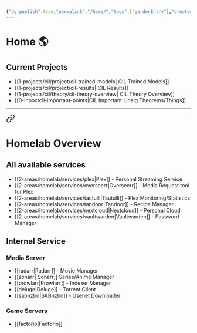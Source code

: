 ```yaml
---
{"dg-publish":true,"permalink":"/home/","tags":["gardenEntry"],"created":"","updated":""}
---
```


# Home 🌎
## Current Projects
* [[1-projects/cil/project/cil-trained-models\| CIL Trained Models]]
* [[1-projects/cil/project/cil-results\| CIL Results]]
* [[1-projects/cil/theory/cil-theory-overview\| CIL Theory Overview]]
* [[0-inbox/cil-important-points\|CIL Important Linalg Theorems/Things]]


---


<div class="transclusion internal-embed is-loaded"><a class="markdown-embed-link" href="/2-areas/homelab/overview/" aria-label="Open link"><svg xmlns="http://www.w3.org/2000/svg" width="24" height="24" viewBox="0 0 24 24" fill="none" stroke="currentColor" stroke-width="2" stroke-linecap="round" stroke-linejoin="round" class="svg-icon lucide-link"><path d="M10 13a5 5 0 0 0 7.54.54l3-3a5 5 0 0 0-7.07-7.07l-1.72 1.71"></path><path d="M14 11a5 5 0 0 0-7.54-.54l-3 3a5 5 0 0 0 7.07 7.07l1.71-1.71"></path></svg></a><div class="markdown-embed">




# Homelab Overview
## All available services
* [[2-areas/homelab/services/plex\|Plex]] - Personal Streaming Service
* [[2-areas/homelab/services/overseerr\|Overseerr]] - Media Request tool for Plex
* [[2-areas/homelab/services/tautulli\|Tautulli]] - Plex Monitoring/Statistics
* [[2-areas/homelab/services/tandoor\|Tandoor]] - Recipe Manager
* [[2-areas/homelab/services/nextcloud\|Nextcloud]] - Personal Cloud
* [[2-areas/homelab/services/vaultwarden\|Vaultwarden]] - Password Manager

## Internal Service
### Media Server
* [[radarr\|Radarr]] - Movie Manager
* [[sonarr\| Sonarr]] Series/Anime Manager
* [[prowlarr\|Prowlarr]] - Indexer Manager
* [[deluge\|Deluge]] - Torrent Client
* [[sabnzbd\|SABnzbd]] - Usenet Downloader
### Game Servers
* [[factorio\|Factorio]]


</div></div>

